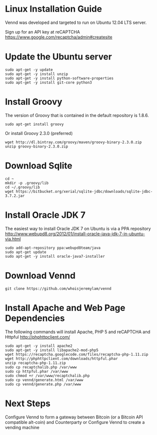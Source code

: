 Linux Installation Guide
========================
Vennd was developed and targeted to run on Ubuntu 12.04 LTS server.

Sign up for an API key at reCAPTCHA
https://www.google.com/recaptcha/admin#createsite

Update the Ubuntu server
========================
```
sudo apt-get -y update
sudo apt-get -y install unzip
sudo apt-get -y install python-software-properties
sudo apt-get -y install git-core python3
```

Install Groovy
==============
The version of Groovy that is contained in the default repository is 1.8.6.

```
sudo apt-get install groovy
```

Or install Groovy 2.3.0 (preferred)

```
wget http://dl.bintray.com/groovy/maven/groovy-binary-2.3.0.zip
unzip groovy-binary-2.3.0.zip
```

Download Sqlite
===============
```
cd ~
mkdir -p .groovy/lib
cd ~/.groovy/lib
wget https://bitbucket.org/xerial/sqlite-jdbc/downloads/sqlite-jdbc-3.7.2.jar
```

Install Oracle JDK 7
====================
The easiest way to install Oracle JDK 7 on Ubuntu is via a PPA repository http://www.webupd8.org/2012/01/install-oracle-java-jdk-7-in-ubuntu-via.html

```
sudo add-apt-repository ppa:webupd8team/java
sudo apt-get update
sudo apt-get -y install oracle-java7-installer
```

Download Vennd
==============

```
git clone https://github.com/whoisjeremylam/vennd
```


Install Apache and Web Page Dependencies
========================================
The following commands will install Apache, PHP 5 and reCAPTCHA and Httpful http://phphttpclient.com/

```
sudo apt-get -y install apache2
sudo apt-get -y install libapache2-mod-php5
wget https://recaptcha.googlecode.com/files/recaptcha-php-1.11.zip
wget http://phphttpclient.com/downloads/httpful.phar
unzip recaptcha-php-1.11.zip
sudo cp recaptchalib.php /var/www
sudo cp httpful.phar /var/www
sudo chmod +r /var/www/recaptchalib.php
sudo cp vennd/generate.html /var/www
sudo cp vennd/generate.php /var/www
```


Next Steps
==========
Configure Vennd to form a gateway between Bitcoin (or a Bitcoin API compatible alt-coin) and Counterparty
or
Configure Vennd to create a vending machine
